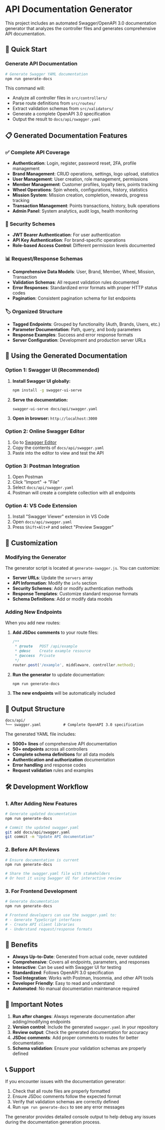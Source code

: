 # API Documentation Generator

This project includes an automated Swagger/OpenAPI 3.0 documentation generator that analyzes the controller files and generates comprehensive API documentation.

## 🚀 Quick Start

### Generate API Documentation

```bash
# Generate Swagger YAML documentation
npm run generate-docs
```

This command will:
- Analyze all controller files in `src/controllers/`
- Parse route definitions from `src/routes/`
- Extract validation schemas from `src/validators/`
- Generate a complete OpenAPI 3.0 specification
- Output the result to `docs/api/swagger.yaml`

## 📋 Generated Documentation Features

### ✅ Complete API Coverage
- **Authentication**: Login, register, password reset, 2FA, profile management
- **Brand Management**: CRUD operations, settings, logo upload, statistics
- **User Management**: User creation, role management, permissions
- **Member Management**: Customer profiles, loyalty tiers, points tracking
- **Wheel Operations**: Spin wheels, configurations, history, statistics
- **Mission System**: Mission creation, completion, rewards, progress tracking
- **Transaction Management**: Points transactions, history, bulk operations
- **Admin Panel**: System analytics, audit logs, health monitoring

### 🔐 Security Schemes
- **JWT Bearer Authentication**: For user authentication
- **API Key Authentication**: For brand-specific operations
- **Role-based Access Control**: Different permission levels documented

### 📊 Request/Response Schemas
- **Comprehensive Data Models**: User, Brand, Member, Wheel, Mission, Transaction
- **Validation Schemas**: All request validation rules documented
- **Error Responses**: Standardized error formats with proper HTTP status codes
- **Pagination**: Consistent pagination schema for list endpoints

### 🏷️ Organized Structure
- **Tagged Endpoints**: Grouped by functionality (Auth, Brands, Users, etc.)
- **Parameter Documentation**: Path, query, and body parameters
- **Response Examples**: Success and error response formats
- **Server Configuration**: Development and production server URLs

## 📖 Using the Generated Documentation

### Option 1: Swagger UI (Recommended)

1. **Install Swagger UI globally:**
   ```bash
   npm install -g swagger-ui-serve
   ```

2. **Serve the documentation:**
   ```bash
   swagger-ui-serve docs/api/swagger.yaml
   ```

3. **Open in browser:** `http://localhost:3000`

### Option 2: Online Swagger Editor

1. Go to [Swagger Editor](https://editor.swagger.io/)
2. Copy the contents of `docs/api/swagger.yaml`
3. Paste into the editor to view and test the API

### Option 3: Postman Integration

1. Open Postman
2. Click "Import" → "File"
3. Select `docs/api/swagger.yaml`
4. Postman will create a complete collection with all endpoints

### Option 4: VS Code Extension

1. Install "Swagger Viewer" extension in VS Code
2. Open `docs/api/swagger.yaml`
3. Press `Shift+Alt+P` and select "Preview Swagger"

## 🔧 Customization

### Modifying the Generator

The generator script is located at `generate-swagger.js`. You can customize:

- **Server URLs**: Update the `servers` array
- **API Information**: Modify the `info` section
- **Security Schemes**: Add or modify authentication methods
- **Response Templates**: Customize standard response formats
- **Schema Definitions**: Add or modify data models

### Adding New Endpoints

When you add new routes:

1. **Add JSDoc comments** to your route files:
   ```javascript
   /**
    * @route   POST /api/example
    * @desc    Create example resource
    * @access  Private
    */
   router.post('/example', middleware, controller.method);
   ```

2. **Run the generator** to update documentation:
   ```bash
   npm run generate-docs
   ```

3. **The new endpoints** will be automatically included

## 📁 Output Structure

```
docs/api/
└── swagger.yaml          # Complete OpenAPI 3.0 specification
```

The generated YAML file includes:
- **5000+ lines** of comprehensive API documentation
- **50+ endpoints** across all controllers
- **Complete schema definitions** for all data models
- **Authentication and authorization** documentation
- **Error handling** and response codes
- **Request validation** rules and examples

## 🛠️ Development Workflow

### 1. After Adding New Features
```bash
# Generate updated documentation
npm run generate-docs

# Commit the updated swagger.yaml
git add docs/api/swagger.yaml
git commit -m "Update API documentation"
```

### 2. Before API Reviews
```bash
# Ensure documentation is current
npm run generate-docs

# Share the swagger.yaml file with stakeholders
# Or host it using Swagger UI for interactive review
```

### 3. For Frontend Development
```bash
# Generate documentation
npm run generate-docs

# Frontend developers can use the swagger.yaml to:
# - Generate TypeScript interfaces
# - Create API client libraries
# - Understand request/response formats
```

## 🎯 Benefits

- **Always Up-to-Date**: Generated from actual code, never outdated
- **Comprehensive**: Covers all endpoints, parameters, and responses
- **Interactive**: Can be used with Swagger UI for testing
- **Standardized**: Follows OpenAPI 3.0 specification
- **Tool Integration**: Works with Postman, Insomnia, and other API tools
- **Developer Friendly**: Easy to read and understand
- **Automated**: No manual documentation maintenance required

## 🚨 Important Notes

1. **Run after changes**: Always regenerate documentation after adding/modifying endpoints
2. **Version control**: Include the generated `swagger.yaml` in your repository
3. **Review output**: Check the generated documentation for accuracy
4. **JSDoc comments**: Add proper comments to routes for better documentation
5. **Schema validation**: Ensure your validation schemas are properly defined

## 📞 Support

If you encounter issues with the documentation generator:

1. Check that all route files are properly formatted
2. Ensure JSDoc comments follow the expected format
3. Verify that validation schemas are correctly defined
4. Run `npm run generate-docs` to see any error messages

The generator provides detailed console output to help debug any issues during the documentation generation process.